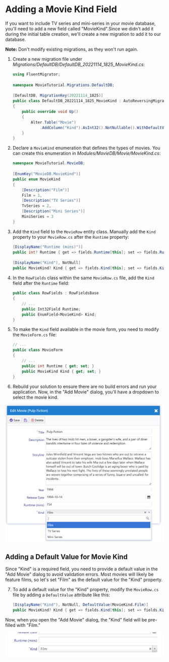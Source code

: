 # Adding a Movie Kind Field

If you want to include TV series and mini-series in your movie database, you'll need to add a new field called "MovieKind".Since we didn't add it during the initial table creation, we'll create a new migration to add it to our database. 

**Note:** Don't modify existing migrations, as they won't run again.

1. Create a new migration file under *Migrations/DefaultDB/DefaultDB_20221114_1825_MovieKind.cs*:

    ```csharp
    using FluentMigrator;

    namespace MovieTutorial.Migrations.DefaultDB;
   
    [DefaultDB, MigrationKey(20221114_1825)]
    public class DefaultDB_20221114_1825_MovieKind : AutoReversingMigration
    {
        public override void Up()
        {
            Alter.Table("Movie")
                .AddColumn("Kind").AsInt32().NotNullable().WithDefaultValue(1);
        }
    }
    ```

2. Declare a `MovieKind` enumeration that defines the types of movies. You can create this enumeration in *Modules/MovieDB/Movie/MovieKind.cs*:

    ```csharp
    namespace MovieTutorial.MovieDB;

    [EnumKey("MovieDB.MovieKind")]
    public enum MovieKind
    {
        [Description("Film")]
        Film = 1,
        [Description("TV Series")]
        TvSeries = 2,
        [Description("Mini Series")]
        MiniSeries = 3
    }
    ```

3. Add the `Kind` field to the `MovieRow` entity class. Manually add the `Kind` property to your `MovieRow.cs` after the `Runtime` property:

   ```csharp
   [DisplayName("Runtime (mins)")]
   public int? Runtime { get => fields.Runtime[this]; set => fields.Runtime[this] = value; }

   [DisplayName("Kind"), NotNull]
   public MovieKind? Kind { get => fields.Kind[this]; set => fields.Kind[this] = value; }
   ```

4. In the `RowFields` class within the same `MovieRow.cs` file, add the `Kind` field after the `Runtime` field:

   ```csharp
   public class RowFields : RowFieldsBase
   {
       // ...
       public Int32Field Runtime;
       public EnumField<MovieKind> Kind;
   }
   ```

5. To make the `Kind` field available in the movie form, you need to modify the `MovieForm.cs` file:

    ```csharp
    // ...
    public class MovieForm
    {
        // ...
        public int Runtime { get; set; }
        public MovieKind Kind { get; set; }
    }
    ```

6. Rebuild your solution to ensure there are no build errors and run your application. Now, in the "Add Movie" dialog, you'll have a dropdown to select the movie kind.

![Movie Kind Selection](img/movies-kind-in-form.png)

## Adding a Default Value for Movie Kind

Since "Kind" is a required field, you need to provide a default value in the "Add Movie" dialog to avoid validation errors. Most movies will likely be feature films, so let's set "Film" as the default value for the "Kind" property.

7. To add a default value for the "Kind" property, modify the `MovieRow.cs` file by adding a `DefaultValue` attribute like this:

   ```csharp
   [DisplayName("Kind"), NotNull, DefaultValue(MovieKind.Film)]
   public MovieKind? Kind { get => fields.Kind[this]; set => fields.Kind[this] = value; }
   ```

Now, when you open the "Add Movie" dialog, the "Kind" field will be pre-filled with "Film."

![Movie Kind Prefilled](img/movie-kind-prefilled.png)